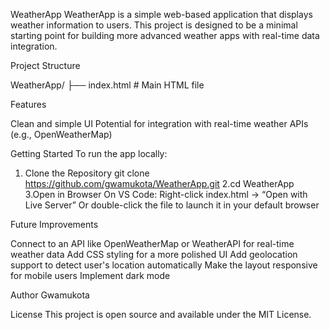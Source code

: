 WeatherApp
WeatherApp is a simple web-based application that displays weather information to users. This project is designed to be a minimal starting point for building more advanced weather apps with real-time data integration.


Project Structure

WeatherApp/
├── index.html          # Main HTML file


Features

Clean and simple UI
Potential for integration with real-time weather APIs (e.g., OpenWeatherMap)

Getting Started
To run the app locally:

1. Clone the Repository
    git clone https://github.com/gwamukota/WeatherApp.git
2.cd WeatherApp
3.Open in Browser
    On VS Code: Right-click index.html → “Open with Live Server”
    Or double-click the file to launch it in your default browser

Future Improvements

Connect to an API like OpenWeatherMap or WeatherAPI for real-time weather data
Add CSS styling for a more polished UI
Add geolocation support to detect user's location automatically
Make the layout responsive for mobile users
Implement dark mode

Author
Gwamukota 

License
This project is open source and available under the MIT License.

